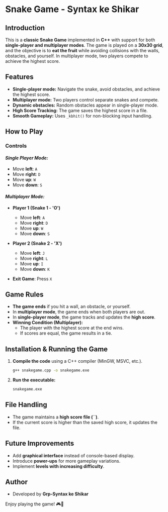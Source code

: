 # Snake Game - Syntax ke Shikar

## **Introduction**

This is a **classic Snake Game** implemented in **C++** with support for both **single-player and multiplayer modes**. The game is played on a **30x30 grid**, and the objective is to **eat the fruit** while avoiding collisions with the walls, obstacles, and yourself. In multiplayer mode, two players compete to achieve the highest score.

## **Features**

- **Single-player mode:** Navigate the snake, avoid obstacles, and achieve the highest score.
- **Multiplayer mode:** Two players control separate snakes and compete.
- **Dynamic obstacles:** Random obstacles appear in single-player mode.
- **High Score Tracking:** The game saves the highest score in a file.
- **Smooth Gameplay:** Uses `_kbhit()` for non-blocking input handling.

## **How to Play**

### **Controls**

#### *Single Player Mode:*

- Move **left**: `A`
- Move **right**: `D`
- Move **up**: `W`
- Move **down**: `S`

#### *Multiplayer Mode:*

- **Player 1 (Snake 1 - 'O')**

  - Move **left**: `A`
  - Move **right**: `D`
  - Move **up**: `W`
  - Move **down**: `S`

- **Player 2 (Snake 2 - 'X')**

  - Move **left**: `J`
  - Move **right**: `L`
  - Move **up**: `I`
  - Move **down**: `K`

- **Exit Game**: Press `X`

## **Game Rules**

- **The game ends** if you hit a wall, an obstacle, or yourself.
- In **multiplayer mode**, the game ends when both players are out.
- In **single-player mode**, the game tracks and updates the **high score**.
- **Winning Condition (Multiplayer):**
  - The player with the highest score at the end wins.
  - If scores are equal, the game results in a tie.

## **Installation & Running the Game**

1. **Compile the code** using a C++ compiler (MinGW, MSVC, etc.).
   ```sh
   g++ snakegame.cpp -o snakegame.exe
   ```
2. **Run the executable:**
   ```sh
   snakegame.exe
   ```

## **File Handling**

- The game maintains a **high score file (**``**)**.
- If the current score is higher than the saved high score, it updates the file.

## **Future Improvements**

- Add **graphical interface** instead of console-based display.
- Introduce **power-ups** for more gameplay variations.
- Implement **levels with increasing difficulty**.

## **Author**

- Developed by **Grp-Syntax ke Shikar**

Enjoy playing the game! 🎮🐍

